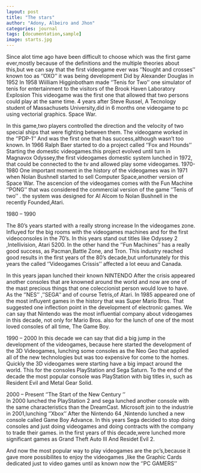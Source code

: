 ```yaml
---
layout: post
title: "The stars"
author: "Adony, Albeiro and Jhon"
categories: journal
tags: [documentation,sample]
image: starts.jpg
---
```



Since alot time ago have been difficult to choose which was the first game ever,mostly because of the definitions and the multiple theories about this,but we can say that the first videogame ever was ‘’Nought and crosses’’ known too  as ‘’OXO’’ it was being development Did by Alexander Douglas in 1952
In 1958 Wiilliam Higginbotham made ‘’Tenis for Two’’ one simulator of tenis for entertainment to the visitors of the Brook Haven Laboratory Explosion
This videogame was the first one that allowed that two persons could play at the same time.
4 years after Steve Russel, A Tecnology student of Massachusets University,did in 6 months one videogame to pc using vectorial graphics. Space War.

In this game,two players controlled the direction and the velocity of two special ships that were fighting between them. The videogame worked in the 	‘’PDP-1’’ And was the first one that has success,although wasn’t too known.
In 1966 Ralph Baer started to do a project called ‘’Fox and Hounds’’
Starting the domestic videogames.this project evolved until turn in Magnavox Odyssey,the first videogames domestic system lunched in 1972, that could be connected to the tv and allowed play some videogames.
1970-1980
One important moment in the history of the videogames was in 1971 when Nolan Bushnell started to sell Computer Space,another version of Space War.
The ascencion of the videogames comes with the Fun Machine ‘’PONG’’ that was considered the commercial version of the game ‘’Tenis of two’’ . the system was designed for Al Alcom to Nolan Bushnell in the recently Founded,Atari.

1980 – 1990

The 80’s years started with a really strong increase In the videogames zone.
Influyed for the big rooms with the videogames machines and for the first videoconsoles in the 70’s.
In this years stand out titles like Odyssey 2 ,Intellivision, Atari 5200.
In the other hand the ‘’Fun Machines’’ has a really good success, as Pacman,Battle Zone, and Tron.
This industry reached good results in the first years of the 80’s decade,but unfortunately for this years the called ‘’Videogames Crissis’’ affected a lot eeuu and Canada.

In this years japan lunched their known NINTENDO
After the crisis appeared another consoles that are knowned around the world and now are one of the mast precious things that one coleccionist person would love to have.
As the ‘’NES’’ ,’’SEGA’’ and of course Tetris,of Atari.
In 1985 appeared one of the most influyent games in the history that 	was Super Mario Bros.
That suggested one inflection point in the development of electronic games.
We can say that Nintendo was the most influential company about videogames in this decade, not only for Mario Bros. also for the lunch of one of the most loved consoles of all time, The Game Boy.

1990 – 2000
In this decade we can say that did a big jump in the development of the videogames, because here started the development of the 3D  Videogames, lunching some consoles as the Neo Geo that applied all of the new technologies but was too expensive for come to the homes.
Quickly the 3D videogames were starting have a big impact around the world. This for the consoles PlayStation and Sega Saturn.
To the end of the decade the most popular console was PlayStation with big titles in, such as 	Resident Evil and Metal Gear Solid.

2000 – Present 
‘’The Start of the New Century	’’	
In 2000 lunched the PlayStation 2 and sega lunched another console with the same characteristics than the DreamCast.
Microsoft join to the industrie in 2001,lunching ‘’Xbox’’
After the Nintendo 64 ,Nintendo lunched a new console called Game Boy Advance.
In this years Sega decided to stop doing consoles and just doing videogames and doing contracts with the company to trade their games.
in the first years of this decade,were lunched more significant games as Grand Theft Auto III And Residet Evil 2.

And now the most popular way to play videogames are the pc’s,because it gave more possibilites to enjoy the videogames ,like the Graphic Cards dedicated just to video games until as known now the ‘’PC GAMERS’’
